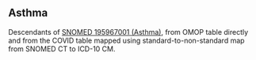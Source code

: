 ## Asthma 

Descendants of [SNOMED 195967001 (Asthma)](https://athena.ohdsi.org/search-terms/terms/317009), from OMOP table directly and from the COVID table mapped using standard-to-non-standard map from SNOMED CT to ICD-10 CM.

<!---
```SQL
{}
```
-->
